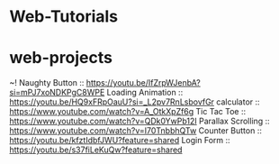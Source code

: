 # Web-Tutorials
# web-projects
~!
Naughty Button :: https://youtu.be/IfZrpWJenbA?si=mPJ7xoNDKPgC8WPE
Loading Animation :: https://youtu.be/HQ9xFRpOauU?si=_L2pv7RnLsbovfGr
calculator :: https://www.youtube.com/watch?v=A_OtkXpZf6g
Tic Tac Toe :: https://www.youtube.com/watch?v=QDk0YwPb12I
Parallax Scrolling  :: https://www.youtube.com/watch?v=I70TnbbhQTw
Counter Button  :: https://youtu.be/kfztIdbfJWU?feature=shared
Login Form ::  https://youtu.be/s37fiLeKuQw?feature=shared
